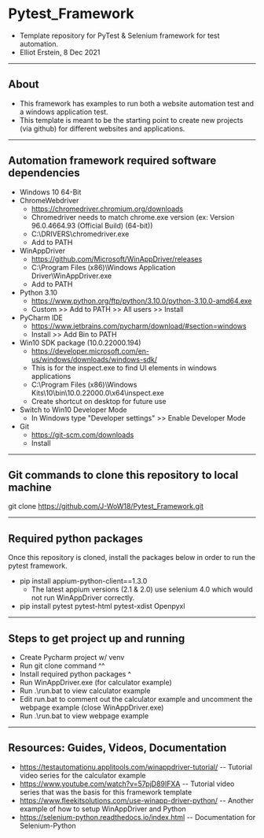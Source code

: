 # Pytest_Framework
- Template repository for PyTest &amp; Selenium framework for test automation. 
- Elliot Erstein, 8 Dec 2021
**********************************************************************************************
## About
- This framework has examples to run both a website automation test and a windows application test.
- This template is meant to be the starting point to create new projects (via github) for different websites and applications.
**********************************************************************************************
## Automation framework required software dependencies
- Windows 10 64-Bit
- ChromeWebdriver
    - https://chromedriver.chromium.org/downloads
    - Chromedriver needs to match chrome.exe version (ex: Version 96.0.4664.93 (Official Build) (64-bit))
    - C:\DRIVERS\chromedriver.exe
    - Add to PATH
- WinAppDriver
  - https://github.com/Microsoft/WinAppDriver/releases
  - C:\Program Files (x86)\Windows Application Driver\WinAppDriver.exe
  - Add to PATH
- Python 3.10
  - https://www.python.org/ftp/python/3.10.0/python-3.10.0-amd64.exe
  - Custom >> Add to PATH >> All users >> Install
- PyCharm IDE
  - https://www.jetbrains.com/pycharm/download/#section=windows
  - Install >> Add Bin to PATH
- Win10 SDK package (10.0.22000.194)
  - https://developer.microsoft.com/en-us/windows/downloads/windows-sdk/
  - This is for the inspect.exe to find UI elements in windows applications
  - C:\Program Files (x86)\Windows Kits\10\bin\10.0.22000.0\x64\inspect.exe
  - Create shortcut on desktop for future use
- Switch to Win10 Developer Mode  
  - In Windows type "Developer settings" >> Enable Developer Mode
- Git
  - https://git-scm.com/downloads
  - Install
**********************************************************************************************
## Git commands to clone this repository to local machine
git clone https://github.com/J-WoW18/Pytest_Framework.git
**********************************************************************************************
## Required python packages
Once this repository is cloned, install the packages below in order to run the pytest framework. 
- pip install appium-python-client==1.3.0
  - The latest appium versions (2.1 & 2.0) use selenium 4.0 which would not run WinAppDriver correctly.
- pip install pytest pytest-html pytest-xdist Openpyxl
**********************************************************************************************
## Steps to get project up and running
- Create Pycharm project w/ venv
- Run git clone command ^^
- Install required python packages ^
- Run WinAppDriver.exe (for calculator example)
- Run .\run.bat to view calculator example
- Edit run.bat to comment out the calculator example and uncomment the webpage example (close WinAppDriver.exe)
- Run .\run.bat to view webpage example
**********************************************************************************************
## Resources: Guides, Videos, Documentation
- https://testautomationu.applitools.com/winappdriver-tutorial/ -- Tutorial video series for the calculator example
- https://www.youtube.com/watch?v=57pjD89IFXA -- Tutorial video series that was the basis for this framework template
- https://www.fleekitsolutions.com/use-winapp-driver-python/ -- Another example of how to setup WinAppDriver and Python
- https://selenium-python.readthedocs.io/index.html -- Documentation for Selenium-Python
